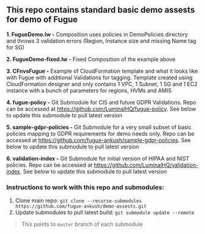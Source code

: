 ## This repo contains standard basic demo assests for demo of Fugue

**1. FugueDemo.lw -** Composition uses policies in DemoPolicies directory and throws 3 validation errors (Region, Instance size and missing Name tag for SG) 

**2. FugueDemo-fixed.lw -** Fixed Composition of the example above

**3. CFnvsFugue -** Example of CloudFormation template and what it looks like with Fugue with additional Validations for tagging. Template created using CloudFormation designer and only contains 1 VPC, 1 Subnet, 1 SG and 1 EC2 instance with a bunch of parameters for regions, HVMs and AMIS

**4. fugue-policy -** Git Submodule for CIS and future GDPR Validations. Repo can be accessed at https://github.com/LuminalHQ/fugue-policy. See below to update this submodule to pull latest version

**5. sample-gdpr-policies -** Git Submodule for a very small subset of basic policies mapping to GDPR requirements for demo needs only. Repo can be accessed at https://github.com/fugue-ankush/sample-gdpr-policies. See below to update this submodule to pull latest version

**6. validation-index -** Git Submodule for initial version of HIPAA and NIST policies. Repo can be accessed at https://github.com/LuminalHQ/validation-index. See below to update this submodule to pull latest version

### Instructions to work with this repo and submodules:
1. Clone main repo: `git clone --recurse-submodules https://github.com/fugue-ankush/demo-assests.git`
2. Update submodules to pull latest build: `git submodule update --remote`
> This points to `master` branch of each submodule 



